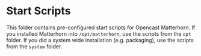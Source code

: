 Start Scripts
=============

This folder contains pre-configured start scripts for Opencast Matterhorn.  If
you installed Matterhorn into `/opt/matterhorn`, use the scripts from the `opt`
folder. If you did a system wide installation (e.g. packaging), use the scripts
from the `system` folder.
